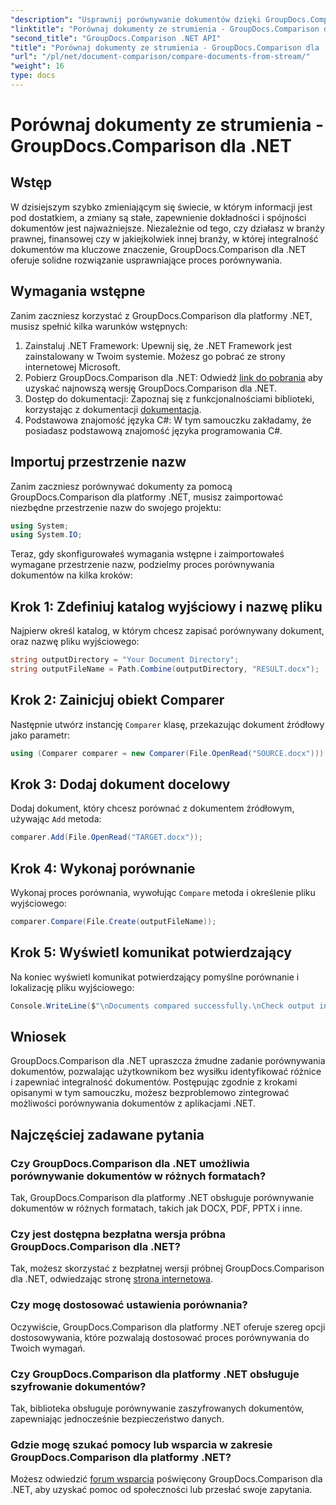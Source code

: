 ```yaml
---
"description": "Usprawnij porównywanie dokumentów dzięki GroupDocs.Comparison dla .NET. Porównuj dokumenty bez wysiłku i zapewnij dokładność w plikach."
"linktitle": "Porównaj dokumenty ze strumienia - GroupDocs.Comparison dla .NET"
"second_title": "GroupDocs.Comparison .NET API"
"title": "Porównaj dokumenty ze strumienia - GroupDocs.Comparison dla .NET"
"url": "/pl/net/document-comparison/compare-documents-from-stream/"
"weight": 16
type: docs
---
```

# Porównaj dokumenty ze strumienia - GroupDocs.Comparison dla .NET

## Wstęp
W dzisiejszym szybko zmieniającym się świecie, w którym informacji jest pod dostatkiem, a zmiany są stałe, zapewnienie dokładności i spójności dokumentów jest najważniejsze. Niezależnie od tego, czy działasz w branży prawnej, finansowej czy w jakiejkolwiek innej branży, w której integralność dokumentów ma kluczowe znaczenie, GroupDocs.Comparison dla .NET oferuje solidne rozwiązanie usprawniające proces porównywania.
## Wymagania wstępne
Zanim zaczniesz korzystać z GroupDocs.Comparison dla platformy .NET, musisz spełnić kilka warunków wstępnych:
1. Zainstaluj .NET Framework: Upewnij się, że .NET Framework jest zainstalowany w Twoim systemie. Możesz go pobrać ze strony internetowej Microsoft.
2. Pobierz GroupDocs.Comparison dla .NET: Odwiedź [link do pobrania](https://releases.groupdocs.com/comparison/net/) aby uzyskać najnowszą wersję GroupDocs.Comparison dla .NET.
3. Dostęp do dokumentacji: Zapoznaj się z funkcjonalnościami biblioteki, korzystając z dokumentacji [dokumentacja](https://tutorials.groupdocs.com/comparison/net/).
4. Podstawowa znajomość języka C#: W tym samouczku zakładamy, że posiadasz podstawową znajomość języka programowania C#.

## Importuj przestrzenie nazw
Zanim zaczniesz porównywać dokumenty za pomocą GroupDocs.Comparison dla platformy .NET, musisz zaimportować niezbędne przestrzenie nazw do swojego projektu:
```csharp
using System;
using System.IO;
```
Teraz, gdy skonfigurowałeś wymagania wstępne i zaimportowałeś wymagane przestrzenie nazw, podzielmy proces porównywania dokumentów na kilka kroków:
## Krok 1: Zdefiniuj katalog wyjściowy i nazwę pliku
Najpierw określ katalog, w którym chcesz zapisać porównywany dokument, oraz nazwę pliku wyjściowego:
```csharp
string outputDirectory = "Your Document Directory";
string outputFileName = Path.Combine(outputDirectory, "RESULT.docx");
```
## Krok 2: Zainicjuj obiekt Comparer
Następnie utwórz instancję `Comparer` klasę, przekazując dokument źródłowy jako parametr:
```csharp
using (Comparer comparer = new Comparer(File.OpenRead("SOURCE.docx")))
```
## Krok 3: Dodaj dokument docelowy
Dodaj dokument, który chcesz porównać z dokumentem źródłowym, używając `Add` metoda:
```csharp
comparer.Add(File.OpenRead("TARGET.docx"));
```
## Krok 4: Wykonaj porównanie
Wykonaj proces porównania, wywołując `Compare` metoda i określenie pliku wyjściowego:
```csharp
comparer.Compare(File.Create(outputFileName));
```
## Krok 5: Wyświetl komunikat potwierdzający
Na koniec wyświetl komunikat potwierdzający pomyślne porównanie i lokalizację pliku wyjściowego:
```csharp
Console.WriteLine($"\nDocuments compared successfully.\nCheck output in {outputDirectory}.");
```

## Wniosek
GroupDocs.Comparison dla .NET upraszcza żmudne zadanie porównywania dokumentów, pozwalając użytkownikom bez wysiłku identyfikować różnice i zapewniać integralność dokumentów. Postępując zgodnie z krokami opisanymi w tym samouczku, możesz bezproblemowo zintegrować możliwości porównywania dokumentów z aplikacjami .NET.
## Najczęściej zadawane pytania
### Czy GroupDocs.Comparison dla .NET umożliwia porównywanie dokumentów w różnych formatach?
Tak, GroupDocs.Comparison dla platformy .NET obsługuje porównywanie dokumentów w różnych formatach, takich jak DOCX, PDF, PPTX i inne.
### Czy jest dostępna bezpłatna wersja próbna GroupDocs.Comparison dla .NET?
Tak, możesz skorzystać z bezpłatnej wersji próbnej GroupDocs.Comparison dla .NET, odwiedzając stronę [strona internetowa](https://releases.groupdocs.com/).
### Czy mogę dostosować ustawienia porównania?
Oczywiście, GroupDocs.Comparison dla platformy .NET oferuje szereg opcji dostosowywania, które pozwalają dostosować proces porównywania do Twoich wymagań.
### Czy GroupDocs.Comparison dla platformy .NET obsługuje szyfrowanie dokumentów?
Tak, biblioteka obsługuje porównywanie zaszyfrowanych dokumentów, zapewniając jednocześnie bezpieczeństwo danych.
### Gdzie mogę szukać pomocy lub wsparcia w zakresie GroupDocs.Comparison dla platformy .NET?
Możesz odwiedzić [forum wsparcia](https://forum.groupdocs.com/c/comparison/12) poświęcony GroupDocs.Comparison dla .NET, aby uzyskać pomoc od społeczności lub przesłać swoje zapytania.